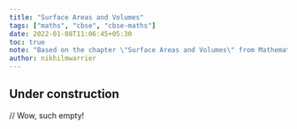 ```yaml
---
title: "Surface Areas and Volumes"
tags: ["maths", "cbse", "cbse-maths"]
date: 2022-01-08T11:06:45+05:30
toc: true
note: "Based on the chapter \"Surface Areas and Volumes\" from Mathematics Textbook for Class X, NCERT"
author: nikhilmwarrier
---  
```


## Under construction
// Wow, such empty!